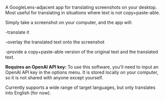 A GoogleLens-adjacent app for translating screenshots on your desktop. Most useful for translating in situations where text is not copy+paste-able.

Simply take a screenshot on your computer, and the app will:

 -translate it 

 -overlay the translated text onto the screenshot 

 -provide a copy+paste-able version of the original text and the translated text.


**Requires an OpenAI API key:** To use this software, you'll need to input an OpenAI API key in the options menu. It is stored locally on your computer, so it is not shared with anyone except yourself.

Currently supports a wide range of target languages, but only translates into English (for now).
